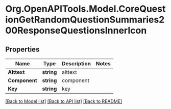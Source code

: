 # Org.OpenAPITools.Model.CoreQuestionGetRandomQuestionSummaries200ResponseQuestionsInnerIcon

## Properties

Name | Type | Description | Notes
------------ | ------------- | ------------- | -------------
**Alttext** | **string** | alttext | 
**Component** | **string** | component | 
**Key** | **string** | key | 

[[Back to Model list]](../README.md#documentation-for-models) [[Back to API list]](../README.md#documentation-for-api-endpoints) [[Back to README]](../README.md)


